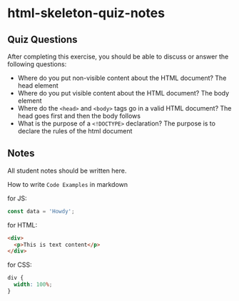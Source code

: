 # html-skeleton-quiz-notes

## Quiz Questions

After completing this exercise, you should be able to discuss or answer the following questions:

- Where do you put non-visible content about the HTML document?
  The head element
- Where do you put visible content about the HTML document?
  The body element
- Where do the `<head>` and `<body>` tags go in a valid HTML document?
  The head goes first and then the body follows
- What is the purpose of a `<!DOCTYPE>` declaration?
  The purpose is to declare the rules of the html document

## Notes

All student notes should be written here.

How to write `Code Examples` in markdown

for JS:

```javascript
const data = 'Howdy';
```

for HTML:

```html
<div>
  <p>This is text content</p>
</div>
```

for CSS:

```css
div {
  width: 100%;
}
```
